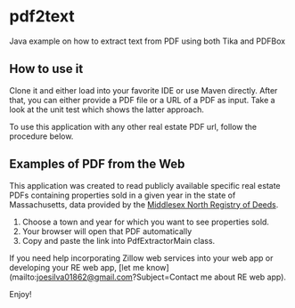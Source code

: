 # pdf2text
Java example on how to extract text from PDF using both Tika and PDFBox

## How to use it
Clone it and either load into your favorite IDE or use Maven directly.
After that, you can either provide a PDF file or a URL of a PDF as input. Take a look at the unit test which shows the latter approach.

To use this application with any other real estate PDF url, follow the procedure below.

## Examples of PDF from the Web
This application was created to read publicly available specific real estate PDFs containing properties sold in a given year in the state of Massachusetts, data provided by the [Middlesex North Registry of Deeds](http://www.lowelldeeds.com/sales.htm).

1. Choose a town and year for which you want to see properties sold.
2. Your browser will open that PDF automatically
3. Copy and paste the link into PdfExtractorMain class.

If you need help incorporating Zillow web services into your web app or developing your RE web app, [let me know](mailto:joesilva01862@gmail.com?Subject=Contact me about RE web app).
 
Enjoy!


